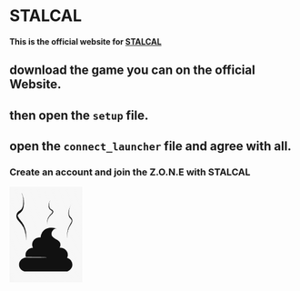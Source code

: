 #   **STALCAL**  

#### This is the official website for [STALCAL](https://stalker-server-z2l9.onrender.com)

## download the game you can on the official Website.
## then open the `setup` file.
## open the `connect_launcher` file and agree with all.
### Create an account and join the Z.O.N.E with STALCAL

![logo](client/assets/icon.ico)